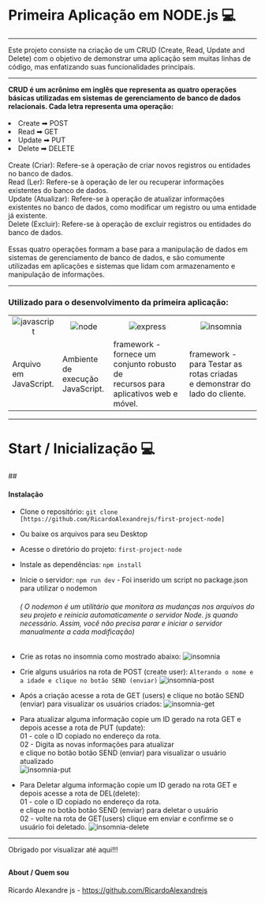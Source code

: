 <h1>Primeira Aplicação em NODE.js 💻</h1>
<hr>
<p>Este projeto consiste na criação de um CRUD (Create, Read, Update and Delete) com o objetivo de demonstrar uma aplicação sem muitas linhas de código, mas enfatizando suas funcionalidades principais.</p>
<hr>
<strong>CRUD é um acrônimo em inglês que representa as quatro operações básicas utilizadas em sistemas de gerenciamento de banco de dados relacionais. Cada letra representa uma operação:</strong>
<br><br>
<li>Create ➡ POST</li>
<li>Read ➡ GET</li>
<li>Update ➡ PUT</li>
<li>Delete ➡ DELETE</li>
<br>
Create (Criar): Refere-se à operação de criar novos registros ou entidades no banco de dados.<br>
Read (Ler): Refere-se à operação de ler ou recuperar informações existentes do banco de dados.<br>
Update (Atualizar): Refere-se à operação de atualizar informações existentes no banco de dados, como modificar um registro ou uma entidade já existente.<br>
Delete (Excluir): Refere-se à operação de excluir registros ou entidades do banco de dados.<br>
<br>
Essas quatro operações formam a base para a manipulação de dados em sistemas de gerenciamento de banco de dados, e são comumente utilizadas em aplicações e sistemas que lidam com armazenamento e manipulação de informações.
<hr>
<h3><p>Utilizado para o desenvolvimento da primeira aplicação:</p></h3>
<table>
  <tr align="center">
    <td><img src = "https://img.shields.io/badge/JavaScript-323330?style=for-the-badge&logo=javascript&logoColor=F7DF1E" alt = "javascript"></td>
    <td><img src = "https://img.shields.io/badge/Node.js-43853D?style=for-the-badge&logo=node.js&logoColor=white" alt = "node"></td>
    <td><img src = "https://img.shields.io/badge/Express.js-404D59?style=for-the-badge" alt = "express"></td>
    <td><img src = "https://img.shields.io/badge/Insomnia-5849be?style=for-the-badge&logo=Insomnia&logoColor=white" alt = "insomnia"></td>
    
  </tr>
  <tr>
     <td>Arquivo em <br>JavaScript.</td>
    <td>Ambiente de <br>execução<br> JavaScript.</td>
    <td>framework -<br> fornece um conjunto robusto de <br>recursos para aplicativos web e móvel.</td>
    <td>framework - <br> para Testar as rotas criadas<br> e demonstrar do lado do cliente.</td>
   
  </tr>
</table>
<hr>

<h1>Start / Inicialização 💻</h1>
## <h4>Instalação</h4>

* Clone o repositório: `git clone [https://github.com/RicardoAlexandrejs/first-project-node]`
* Ou baixe os arquivos para seu Desktop
* Acesse o diretório do projeto: `first-project-node`
* Instale as dependências: `npm install`
* Inicie o servidor: `npm run dev` - Foi inserido um script no package.json para utilizar o nodemon <h6>( O nodemon é um utilitário que monitora as mudanças nos arquivos do seu projeto e reinicia automaticamente o servidor Node. js quando necessário. Assim, você não precisa parar e iniciar o servidor manualmente a cada modificação)</h6>
* Crie as rotas no insomnia como mostrado abaixo:
  ![insomnia](https://github.com/RicardoAlexandrejs/first-project-node/assets/158041416/b8c27793-a688-4033-9d53-45965b27eb36)
  <br>
* Crie alguns usuários na rota de POST (create user): `Alterando o nome e a idade e clique no botão SEND (enviar)`
![insomnia-post](https://github.com/RicardoAlexandrejs/first-project-node/assets/158041416/8bd8c618-8395-4b40-85d7-b85a87f83245)

* Após a criação acesse a rota de GET (users) e clique no botão SEND (enviar) para visualizar os usuários criados:
  ![insomnia-get](https://github.com/RicardoAlexandrejs/first-project-node/assets/158041416/b9228305-7191-4014-bb70-37c961add96b)

* Para atualizar alguma informação copie um ID gerado na rota GET e depois acesse a rota de PUT (update):<br>
01 - cole o ID copiado no endereço da rota.<br>
02 - Digita as novas informações para atualizar<br>
e clique no botão botão SEND (enviar) para visualizar o usuário atualizado<br>
![insomnia-put](https://github.com/RicardoAlexandrejs/first-project-node/assets/158041416/6ecbcc03-06ac-4c36-bf98-d2096348266a)

* Para Deletar alguma informação copie um ID gerado na rota GET e depois acesse a rota de DEL(delete):<br>
01 - cole o ID copiado no endereço da rota.<br>
e clique no botão botão SEND (enviar) para deletar o usuário <br>
02 - volte na rota de GET(users) clique em enviar e confirme se o usuário foi deletado.
![insomnia-delete](https://github.com/RicardoAlexandrejs/first-project-node/assets/158041416/a40312a6-fb00-4a39-b81f-d4cdebc8f635)
<hr>
Obrigado por visualizar até aqui!!!

## <h4>About / Quem sou</h4>

Ricardo Alexandre js - https://github.com/RicardoAlexandrejs
